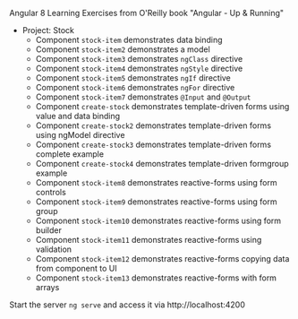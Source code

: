 
Angular 8 Learning Exercises from O'Reilly book "Angular - Up & Running"

* Project: Stock
    * Component `stock-item` demonstrates data binding 
    * Component `stock-item2` demonstrates a model
    * Component `stock-item3` demonstrates `ngClass` directive
    * Component `stock-item4` demonstrates `ngStyle` directive
    * Component `stock-item5` demonstrates `ngIf` directive
    * Component `stock-item6` demonstrates `ngFor` directive
    * Component `stock-item7` demonstrates `@Input` and `@Output`
    * Component `create-stock` demonstrates template-driven forms using value and data binding
    * Component `create-stock2` demonstrates template-driven forms using ngModel directive
    * Component `create-stock3` demonstrates template-driven forms complete example
    * Component `create-stock4` demonstrates template-driven formgroup example
    * Component `stock-item8` demonstrates reactive-forms using form controls
    * Component `stock-item9` demonstrates reactive-forms using form group
    * Component `stock-item10` demonstrates reactive-forms using form builder
    * Component `stock-item11` demonstrates reactive-forms using validation
    * Component `stock-item12` demonstrates reactive-forms copying data from component to UI
    * Component `stock-item13` demonstrates reactive-forms with form arrays

Start the server `ng serve` and access it via http://localhost:4200